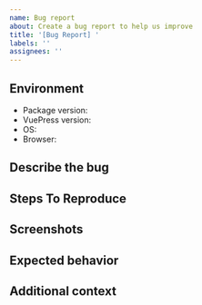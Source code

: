 ```yaml
---
name: Bug report
about: Create a bug report to help us improve
title: '[Bug Report] '
labels: ''
assignees: ''
---
```


## Environment

<!-- Please provide the environment info -->

<!--
For example:
- Package version: vuepress-plugin-mathjax@1.2.8
- VuePress version: vuepress@1.0.3
- OS: Windows 10 x64
- Browser: Chrome 75.0.3770.100
 -->

- Package version:
- VuePress version:
- OS:
- Browser:

## Describe the bug

<!-- A clear and concise description of what the bug is. -->

## Steps To Reproduce

<!-- If possbile, please create a reproduce repository so we can reproduce the bug quickly. -->

<!--
Steps to reproduce the behavior, for example:
1. Go to '...'
2. Click on '....'
3. Scroll down to '....'
4. See error
-->

## Screenshots

<!-- If applicable, add screenshots to help explain your problem. -->

## Expected behavior

<!-- A clear and concise description of what you expected to happen. -->

## Additional context

<!-- Add any other context about the problem here. -->
